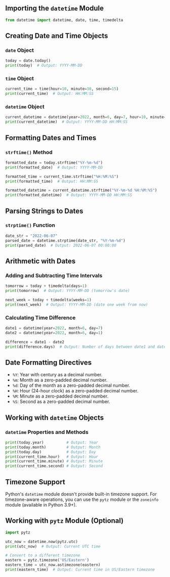 
## Importing the `datetime` Module

```python
from datetime import datetime, date, time, timedelta
```

## Creating Date and Time Objects

### `date` Object

```python
today = date.today()
print(today)  # Output: YYYY-MM-DD
```

### `time` Object

```python
current_time = time(hour=10, minute=30, second=15)
print(current_time)  # Output: HH:MM:SS
```

### `datetime` Object

```python
current_datetime = datetime(year=2022, month=6, day=7, hour=10, minute=30, second=15)
print(current_datetime)  # Output: YYYY-MM-DD HH:MM:SS
```

## Formatting Dates and Times

### `strftime()` Method

```python
formatted_date = today.strftime("%Y-%m-%d")
print(formatted_date)  # Output: YYYY-MM-DD

formatted_time = current_time.strftime("%H:%M:%S")
print(formatted_time)  # Output: HH:MM:SS

formatted_datetime = current_datetime.strftime("%Y-%m-%d %H:%M:%S")
print(formatted_datetime)  # Output: YYYY-MM-DD HH:MM:SS
```

## Parsing Strings to Dates

### `strptime()` Function

```python
date_str = "2022-06-07"
parsed_date = datetime.strptime(date_str, "%Y-%m-%d")
print(parsed_date)  # Output: 2022-06-07 00:00:00
```

## Arithmetic with Dates

### Adding and Subtracting Time Intervals

```python
tomorrow = today + timedelta(days=1)
print(tomorrow)  # Output: YYYY-MM-DD (tomorrow's date)

next_week = today + timedelta(weeks=1)
print(next_week)  # Output: YYYY-MM-DD (date one week from now)
```

### Calculating Time Difference

```python
date1 = datetime(year=2022, month=6, day=7)
date2 = datetime(year=2022, month=6, day=1)

difference = date1 - date2
print(difference.days)  # Output: Number of days between date1 and date2
```

## Date Formatting Directives

- `%Y`: Year with century as a decimal number.
- `%m`: Month as a zero-padded decimal number.
- `%d`: Day of the month as a zero-padded decimal number.
- `%H`: Hour (24-hour clock) as a zero-padded decimal number.
- `%M`: Minute as a zero-padded decimal number.
- `%S`: Second as a zero-padded decimal number.

## Working with `datetime` Objects

### `datetime` Properties and Methods

```python
print(today.year)          # Output: Year
print(today.month)         # Output: Month
print(today.day)           # Output: Day
print(current_time.hour)   # Output: Hour
print(current_time.minute) # Output: Minute
print(current_time.second) # Output: Second
```

## Timezone Support

Python's `datetime` module doesn't provide built-in timezone support. For timezone-aware operations, you can use the `pytz` module or the `zoneinfo` module (available in Python 3.9+).

## Working with `pytz` Module (Optional)

```python
import pytz

utc_now = datetime.now(pytz.utc)
print(utc_now)  # Output: Current UTC time

# Convert to a different timezone
eastern = pytz.timezone('US/Eastern')
eastern_time = utc_now.astimezone(eastern)
print(eastern_time)  # Output: Current time in US/Eastern timezone
```
